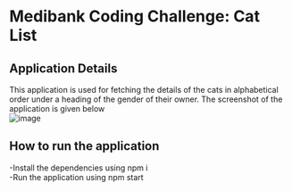 

# Medibank Coding Challenge: Cat List

## Application Details

This application is used for fetching the details of the cats in alphabetical order under a heading of the gender of their owner. The screenshot of the application is given below  
![image](https://github.com/user-attachments/assets/ec35ef6f-afa4-463e-8d8a-3d43fc9eb54b)


## How to run the application
-Install the dependencies using npm i  
-Run the application using npm start  
